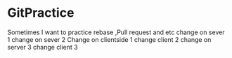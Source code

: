 # GitPractice
Sometimes I want to practice rebase ,Pull request and etc
change on sever  1
change on sever  2
Change on clientside 1
change client 2
change on server 3
change client 3
